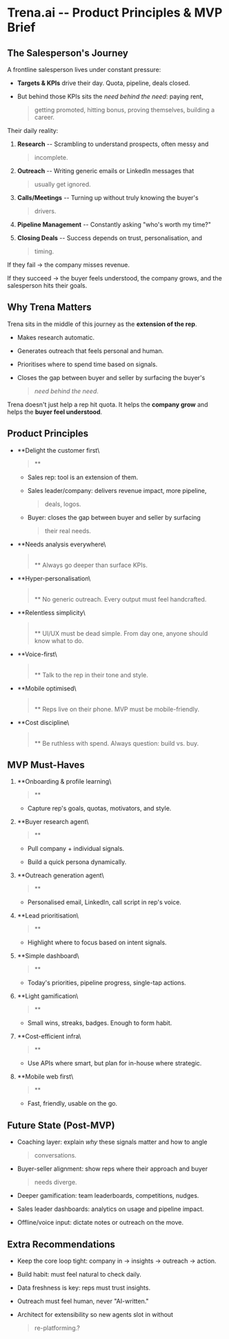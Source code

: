 # **Trena.ai -- Product Principles & MVP Brief**

## **The Salesperson's Journey**

A frontline salesperson lives under constant pressure:

-   **Targets & KPIs** drive their day. Quota, pipeline, deals closed.

-   But behind those KPIs sits the *need behind the need*: paying rent,
    > getting promoted, hitting bonus, proving themselves, building a
    > career.

Their daily reality:

1.  **Research** -- Scrambling to understand prospects, often messy and
    > incomplete.

2.  **Outreach** -- Writing generic emails or LinkedIn messages that
    > usually get ignored.

3.  **Calls/Meetings** -- Turning up without truly knowing the buyer's
    > drivers.

4.  **Pipeline Management** -- Constantly asking "who's worth my time?"

5.  **Closing Deals** -- Success depends on trust, personalisation, and
    > timing.

If they fail → the company misses revenue.

If they succeed → the buyer feels understood, the company grows, and the
salesperson hits their goals.

## **Why Trena Matters**

Trena sits in the middle of this journey as the **extension of the
rep**.

-   Makes research automatic.

-   Generates outreach that feels personal and human.

-   Prioritises where to spend time based on signals.

-   Closes the gap between buyer and seller by surfacing the buyer's
    > *need behind the need*.

Trena doesn't just help a rep hit quota. It helps the **company grow**
and helps the **buyer feel understood**.

## **Product Principles**

-   **Delight the customer first\
    > **

    -   Sales rep: tool is an extension of them.

    -   Sales leader/company: delivers revenue impact, more pipeline,
        > deals, logos.

    -   Buyer: closes the gap between buyer and seller by surfacing
        > their real needs.

-   **Needs analysis everywhere\
    > \
    > ** Always go deeper than surface KPIs.

-   **Hyper-personalisation\
    > \
    > ** No generic outreach. Every output must feel handcrafted.

-   **Relentless simplicity\
    > \
    > ** UI/UX must be dead simple. From day one, anyone should know
    > what to do.

-   **Voice-first\
    > \
    > ** Talk to the rep in their tone and style.

-   **Mobile optimised\
    > \
    > ** Reps live on their phone. MVP must be mobile-friendly.

-   **Cost discipline\
    > \
    > ** Be ruthless with spend. Always question: build vs. buy.

## **MVP Must-Haves**

1.  **Onboarding & profile learning\
    > **

    -   Capture rep's goals, quotas, motivators, and style.

2.  **Buyer research agent\
    > **

    -   Pull company + individual signals.

    -   Build a quick persona dynamically.

3.  **Outreach generation agent\
    > **

    -   Personalised email, LinkedIn, call script in rep's voice.

4.  **Lead prioritisation\
    > **

    -   Highlight where to focus based on intent signals.

5.  **Simple dashboard\
    > **

    -   Today's priorities, pipeline progress, single-tap actions.

6.  **Light gamification\
    > **

    -   Small wins, streaks, badges. Enough to form habit.

7.  **Cost-efficient infra\
    > **

    -   Use APIs where smart, but plan for in-house where strategic.

8.  **Mobile web first\
    > **

    -   Fast, friendly, usable on the go.

## **Future State (Post-MVP)**

-   Coaching layer: explain *why* these signals matter and how to angle
    > conversations.

-   Buyer-seller alignment: show reps where their approach and buyer
    > needs diverge.

-   Deeper gamification: team leaderboards, competitions, nudges.

-   Sales leader dashboards: analytics on usage and pipeline impact.

-   Offline/voice input: dictate notes or outreach on the move.

## **Extra Recommendations**

-   Keep the core loop tight: company in → insights → outreach → action.

-   Build habit: must feel natural to check daily.

-   Data freshness is key: reps must trust insights.

-   Outreach must feel human, never "AI-written."

-   Architect for extensibility so new agents slot in without
    > re-platforming.?